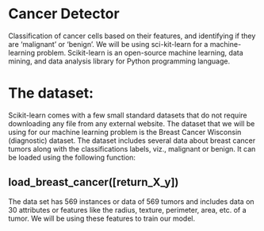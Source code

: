 # Cancer Detector
Classification of cancer cells based on their features, and identifying if they are ‘malignant’ or ‘benign’. We will be using sci-kit-learn for a machine-learning problem. Scikit-learn is an open-source machine learning, data mining, and data analysis library for Python programming language.
# The dataset: 
Scikit-learn comes with a few small standard datasets that do not require downloading any file from any external website. The dataset that we will be using for our machine learning problem is the Breast Cancer Wisconsin (diagnostic) dataset. The dataset includes several data about breast cancer tumors along with the classifications labels, viz., malignant or benign. It can be loaded using the following function: 
## load_breast_cancer([return_X_y])
The data set has 569 instances or data of 569 tumors and includes data on 30 attributes or features like the radius, texture, perimeter, area, etc. of a tumor. We will be using these features to train our model.
